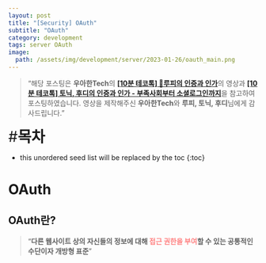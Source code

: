 ```yaml
---
layout: post
title: "[Security] OAuth"
subtitle: "OAuth"
category: development
tags: server OAuth
image:
  path: /assets/img/development/server/2023-01-26/oauth_main.png
---
```


> “해당 포스팅은 **우아한Tech**의 [**[10분 테코톡] 🤠루피의 인증과 인가**](https://www.youtube.com/watch?v=JZgD8aPkHSc&t=130s)의 영상과 [**[10분 테코톡] 토닉, 후디의 인증과 인가 - 부족사회부터 소셜로그인까지**](https://www.youtube.com/watch?v=BotXDfBPvDA)을 참고하여 포스팅하였습니다. 영상을 제작해주신 **우아한Tech**와 **루피, 토닉, 후디**님에게 감사드립니다.”

<span style="font-size:30px;">\#**목차**</span>

* this unordered seed list will be replaced by the toc
{:toc}

# OAuth

## OAuth란?

> “**다른 웹사이트 상의 자신들의 정보에 대해 <span style="color:#ff8080">접근 권한을 부여</span>할 수 있는 공통적인 수단이자 개방형 표준**”